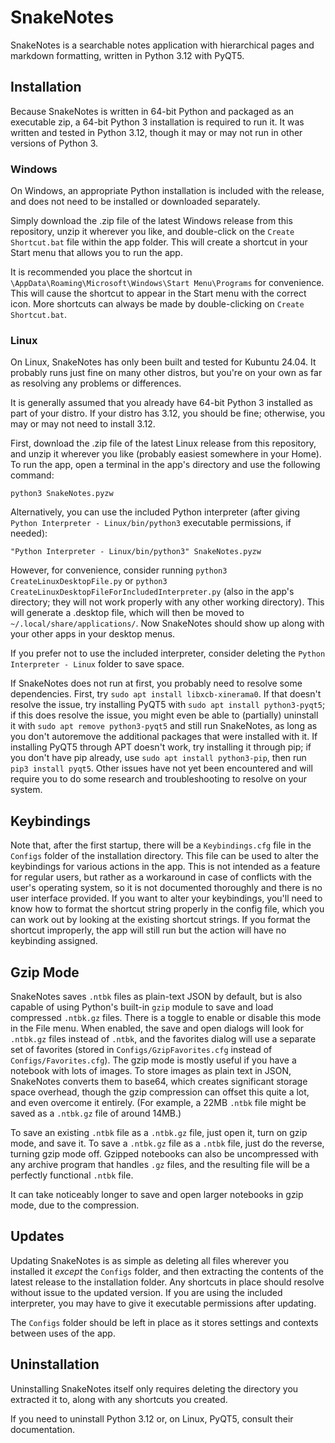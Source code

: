 # SnakeNotes
SnakeNotes is a searchable notes application with hierarchical pages and markdown formatting, written in Python 3.12 with PyQT5.

## Installation
Because SnakeNotes is written in 64-bit Python and packaged as an executable zip, a 64-bit Python 3 installation is required to run it.  It was written and tested in Python 3.12, though it may or may not run in other versions of Python 3.

### Windows
On Windows, an appropriate Python installation is included with the release, and does not need to be installed or downloaded separately.

Simply download the .zip file of the latest Windows release from this repository, unzip it wherever you like, and double-click on the `Create Shortcut.bat` file within the app folder.  This will create a shortcut in your Start menu that allows you to run the app.

It is recommended you place the shortcut in `\AppData\Roaming\Microsoft\Windows\Start Menu\Programs` for convenience.  This will cause the shortcut to appear in the Start menu with the correct icon.  More shortcuts can always be made by double-clicking on `Create Shortcut.bat`.

### Linux
On Linux, SnakeNotes has only been built and tested for Kubuntu 24.04.  It probably runs just fine on many other distros, but you're on your own as far as resolving any problems or differences.

It is generally assumed that you already have 64-bit Python 3 installed as part of your distro.  If your distro has 3.12, you should be fine; otherwise, you may or may not need to install 3.12.

First, download the .zip file of the latest Linux release from this repository, and unzip it wherever you like (probably easiest somewhere in your Home).  To run the app, open a terminal in the app's directory and use the following command:

```
python3 SnakeNotes.pyzw
```

Alternatively, you can use the included Python interpreter (after giving `Python Interpreter - Linux/bin/python3` executable permissions, if needed):

```
"Python Interpreter - Linux/bin/python3" SnakeNotes.pyzw
```

However, for convenience, consider running `python3 CreateLinuxDesktopFile.py` or `python3 CreateLinuxDesktopFileForIncludedInterpreter.py` (also in the app's directory; they will not work properly with any other working directory).  This will generate a .desktop file, which will then be moved to `~/.local/share/applications/`.  Now SnakeNotes should show up along with your other apps in your desktop menus.

If you prefer not to use the included interpreter, consider deleting the `Python Interpreter - Linux` folder to save space.

If SnakeNotes does not run at first, you probably need to resolve some dependencies.  First, try `sudo apt install libxcb-xinerama0`.  If that doesn't resolve the issue, try installing PyQT5 with `sudo apt install python3-pyqt5`; if this does resolve the issue, you might even be able to (partially) uninstall it with `sudo apt remove python3-pyqt5` and still run SnakeNotes, as long as you don't autoremove the additional packages that were installed with it.  If installing PyQT5 through APT doesn't work, try installing it through pip; if you don't have pip already, use `sudo apt install python3-pip`, then run `pip3 install pyqt5`.  Other issues have not yet been encountered and will require you to do some research and troubleshooting to resolve on your system.

## Keybindings
Note that, after the first startup, there will be a `Keybindings.cfg` file in the `Configs` folder of the installation directory.  This file can be used to alter the keybindings for various actions in the app.  This is not intended as a feature for regular users, but rather as a workaround in case of conflicts with the user's operating system, so it is not documented thoroughly and there is no user interface provided.  If you want to alter your keybindings, you'll need to know how to format the shortcut string properly in the config file, which you can work out by looking at the existing shortcut strings.  If you format the shortcut improperly, the app will still run but the action will have no keybinding assigned.

## Gzip Mode
SnakeNotes saves `.ntbk` files as plain-text JSON by default, but is also capable of using Python's built-in `gzip` module to save and load compressed `.ntbk.gz` files.  There is a toggle to enable or disable this mode in the File menu.  When enabled, the save and open dialogs will look for `.ntbk.gz` files instead of `.ntbk`, and the favorites dialog will use a separate set of favorites (stored in `Configs/GzipFavorites.cfg` instead of `Configs/Favorites.cfg`).  The gzip mode is mostly useful if you have a notebook with lots of images.  To store images as plain text in JSON, SnakeNotes converts them to base64, which creates significant storage space overhead, though the gzip compression can offset this quite a lot, and even overcome it entirely.  (For example, a 22MB `.ntbk` file might be saved as a `.ntbk.gz` file of around 14MB.)

To save an existing `.ntbk` file as a `.ntbk.gz` file, just open it, turn on gzip mode, and save it.  To save a `.ntbk.gz` file as a `.ntbk` file, just do the reverse, turning gzip mode off.  Gzipped notebooks can also be uncompressed with any archive program that handles `.gz` files, and the resulting file will be a perfectly functional `.ntbk` file.

It can take noticeably longer to save and open larger notebooks in gzip mode, due to the compression.

## Updates
Updating SnakeNotes is as simple as deleting all files wherever you installed it *except* the `Configs` folder, and then extracting the contents of the latest release to the installation folder.  Any shortcuts in place should resolve without issue to the updated version.  If you are using the included interpreter, you may have to give it executable permissions after updating.

The `Configs` folder should be left in place as it stores settings and contexts between uses of the app.

## Uninstallation
Uninstalling SnakeNotes itself only requires deleting the directory you extracted it to, along with any shortcuts you created.

If you need to uninstall Python 3.12 or, on Linux, PyQT5, consult their documentation.